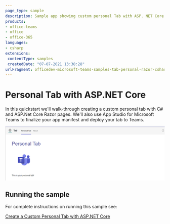 ```yaml
---
page_type: sample
description: Sample app showing custom personal Tab with ASP. NET Core
products:
- office-teams
- office
- office-365
languages:
- csharp
extensions:
 contentType: samples
 createdDate: "07-07-2021 13:38:28"
urlFragment: officedev-microsoft-teams-samples-tab-personal-razor-csharp
---
```


# Personal Tab with ASP.NET Core

In this quickstart we'll walk-through creating a custom personal tab with C# and ASP.Net Core Razor pages. We'll also use App Studio for Microsoft Teams to finalize your app manifest and deploy your tab to Teams.

![personaltab](Images/personaltab.png)

## Running the sample

For complete instructions on running this sample see:

[Create a Custom Personal Tab with ASP.NET Core](https://docs.microsoft.com/en-us/microsoftteams/platform/tabs/quickstarts/create-personal-tab-dotnet-core)
